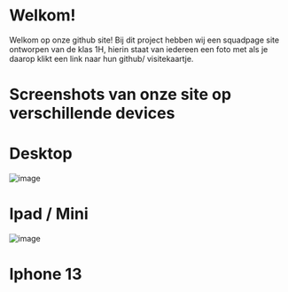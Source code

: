 # Welkom!

Welkom op onze github site! Bij dit project hebben wij een squadpage site ontworpen van de klas 1H, hierin staat van iedereen een foto met als je daarop klikt een link naar hun github/ visitekaartje.


# Screenshots van onze site op verschillende devices

# Desktop
![image](https://github.com/user-attachments/assets/f043acc6-b80d-4181-858b-205f0aaae369)

# Ipad / Mini

![image](https://github.com/user-attachments/assets/2a5eb829-7fe1-4b42-8681-6efd55ce2a3a)

# Iphone 13








